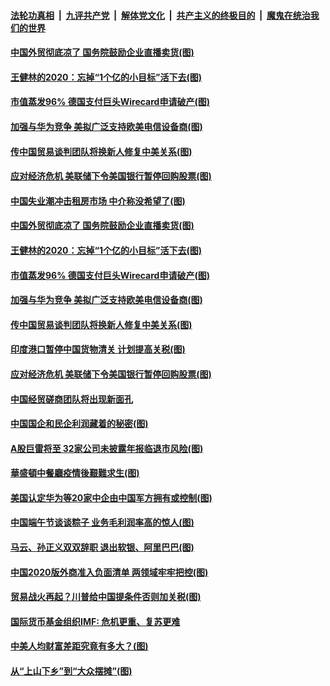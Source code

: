 ####  [法轮功真相](../../../../basic/blob/master/README.md?t=06271202) &nbsp;|&nbsp; [九评共产党](../../../../9ping.md/blob/master/README.md?t=06271202) &nbsp;|&nbsp; [解体党文化](../../../../jtdwh.md/blob/master/README.md?t=06271202)  &nbsp;|&nbsp; [共产主义的终极目的](../../../../gczydzjmd.md/blob/master/README.md?t=06271202) &nbsp;|&nbsp; [魔鬼在统治我们的世界](../../../../mgztzwmdsj.md/blob/master/README.md?t=06271202) 

#### [中国外贸彻底凉了 国务院鼓励企业直播卖货(图)](../pages/p5/937813.md?t=06271202) 

#### [王健林的2020：忘掉“1个亿的小目标”活下去(图)](../pages/p5/937834.md?t=06271202) 

#### [市值蒸发96% 德国支付巨头Wirecard申请破产(图)](../pages/p5/937805.md?t=06271202) 

#### [加强与华为竞争 美拟广泛支持欧美电信设备商(图)](../pages/p5/937802.md?t=06271202) 

#### [传中国贸易谈判团队将换新人修复中美关系(图)](../pages/p5/937793.md?t=06271202) 

#### [应对经济危机 美联储下令美国银行暂停回购股票(图)](../pages/p5/937760.md?t=06271202) 

#### [中国失业潮冲击租房市场 中介称没希望了(图)](../pages/p5/937808.md?t=06271202) 

#### [中国外贸彻底凉了 国务院鼓励企业直播卖货(图)](../pages/p5/937813.md?t=06271202) 

#### [王健林的2020：忘掉“1个亿的小目标”活下去(图)](../pages/p5/937834.md?t=06271202) 

#### [市值蒸发96% 德国支付巨头Wirecard申请破产(图)](../pages/p5/937805.md?t=06271202) 

#### [加强与华为竞争 美拟广泛支持欧美电信设备商(图)](../pages/p5/937802.md?t=06271202) 

#### [传中国贸易谈判团队将换新人修复中美关系(图)](../pages/p5/937793.md?t=06271202) 

#### [印度港口暂停中国货物清关 计划提高关税(图)](../pages/p5/937779.md?t=06271202) 

#### [应对经济危机 美联储下令美国银行暂停回购股票(图)](../pages/p5/937760.md?t=06271202) 

#### [中国经贸磋商团队将出现新面孔](../pages/p5/937736.md?t=06271202) 

#### [中国国企和民企利润藏着的秘密(图)](../pages/p5/937711.md?t=06271202) 

#### [A股巨雷将至 32家公司未披露年报临退市风险(图)](../pages/p5/937727.md?t=06271202) 

#### [華盛頓中餐廳疫情後艱難求生(图)](../pages/p5/937726.md?t=06271202) 

#### [美国认定华为等20家中企由中国军方拥有或控制(图)](../pages/p5/937724.md?t=06271202) 

#### [中国端午节谈谈粽子 业务毛利润率高的惊人(图)](../pages/p5/937695.md?t=06271202) 

#### [马云、孙正义双双辞职 退出软银、阿里巴巴(图)](../pages/p5/937690.md?t=06271202) 

#### [中国2020版外商准入负面清单 两领域牢牢把控(图)](../pages/p5/937687.md?t=06271202) 

#### [贸易战火再起？川普给中国提条件否则加关税(图)](../pages/p5/937682.md?t=06271202) 

#### [国际货币基金组织IMF: 危机更重、复苏更难](../pages/p5/937676.md?t=06271202) 

#### [中美人均财富差距究竟有多大？(图)](../pages/p5/937633.md?t=06271202) 

#### [从“上山下乡”到“大众摆摊”(图)](../pages/p5/937620.md?t=06271202) 

